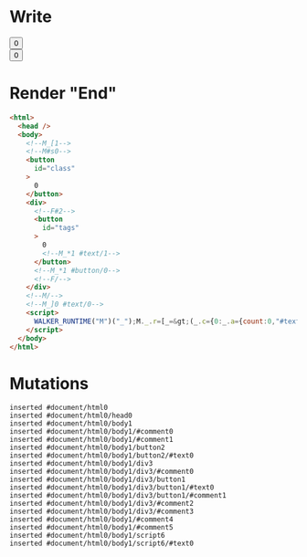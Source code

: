 # Write
  <!--M_[1--><!--M#s0--><button id=class>0</button><div><!--F#2--><button id=tags>0<!--M_*1 #text/1--></button><!--M_*1 #button/0--><!--F/--></div><!--M/--><!--M_]0 #text/0--><script>WALKER_RUNTIME("M")("_");M._.r=[_=>(_.c={0:_.a={count:0,"#text/0!":_.b={m5c:"s0-2"},"#text/0(":_._.$compat_renderer(_._["packages/translator-interop/src/__tests__/fixtures/interop-nested-tags-to-class/components/class-layout.marko"])},1:_.b,2:{m5c:"s0"}},_.b._=_.a,_.c),1,"$compat_setScope",1,"packages/translator-interop/src/__tests__/fixtures/interop-nested-tags-to-class/template.marko_1_count/subscriber",1,"packages/translator-interop/src/__tests__/fixtures/interop-nested-tags-to-class/template.marko_1_count",0];M._.w();$MC=(window.$MC||[]).concat({"o":{"w":[["s0",0,{"renderBody":["packages/translator-interop/src/__tests__/fixtures/interop-nested-tags-to-class/template.marko_1_renderer",0]},{"f":1}]],"t":["packages/translator-interop/src/__tests__/fixtures/interop-nested-tags-to-class/components/class-layout.marko"]},"$$":[{"l":["w",0,3,"r"],"r":["w",0,2,"renderBody"]}]});M._.r.push(_=>(_.d={0:_.a}),2,"$compat_setScope",0);M._.w()</script>


# Render "End"
```html
<html>
  <head />
  <body>
    <!--M_[1-->
    <!--M#s0-->
    <button
      id="class"
    >
      0
    </button>
    <div>
      <!--F#2-->
      <button
        id="tags"
      >
        0
        <!--M_*1 #text/1-->
      </button>
      <!--M_*1 #button/0-->
      <!--F/-->
    </div>
    <!--M/-->
    <!--M_]0 #text/0-->
    <script>
      WALKER_RUNTIME("M")("_");M._.r=[_=&gt;(_.c={0:_.a={count:0,"#text/0!":_.b={m5c:"s0-2"},"#text/0(":_._.$compat_renderer(_._["packages/translator-interop/src/__tests__/fixtures/interop-nested-tags-to-class/components/class-layout.marko"])},1:_.b,2:{m5c:"s0"}},_.b._=_.a,_.c),1,"$compat_setScope",1,"packages/translator-interop/src/__tests__/fixtures/interop-nested-tags-to-class/template.marko_1_count/subscriber",1,"packages/translator-interop/src/__tests__/fixtures/interop-nested-tags-to-class/template.marko_1_count",0];M._.w();$MC=(window.$MC||[]).concat({"o":{"w":[["s0",0,{"renderBody":["packages/translator-interop/src/__tests__/fixtures/interop-nested-tags-to-class/template.marko_1_renderer",0]},{"f":1}]],"t":["packages/translator-interop/src/__tests__/fixtures/interop-nested-tags-to-class/components/class-layout.marko"]},"$$":[{"l":["w",0,3,"r"],"r":["w",0,2,"renderBody"]}]});M._.r.push(_=&gt;(_.d={0:_.a}),2,"$compat_setScope",0);M._.w()
    </script>
  </body>
</html>
```

# Mutations
```
inserted #document/html0
inserted #document/html0/head0
inserted #document/html0/body1
inserted #document/html0/body1/#comment0
inserted #document/html0/body1/#comment1
inserted #document/html0/body1/button2
inserted #document/html0/body1/button2/#text0
inserted #document/html0/body1/div3
inserted #document/html0/body1/div3/#comment0
inserted #document/html0/body1/div3/button1
inserted #document/html0/body1/div3/button1/#text0
inserted #document/html0/body1/div3/button1/#comment1
inserted #document/html0/body1/div3/#comment2
inserted #document/html0/body1/div3/#comment3
inserted #document/html0/body1/#comment4
inserted #document/html0/body1/#comment5
inserted #document/html0/body1/script6
inserted #document/html0/body1/script6/#text0
```
